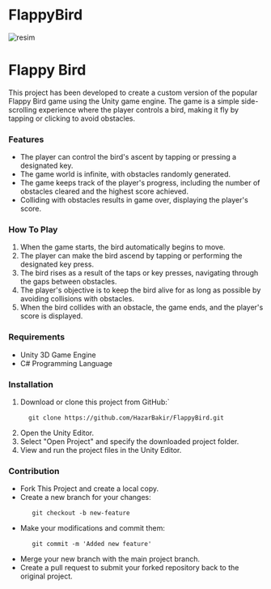 # FlappyBird
![resim](https://github.com/HazarBakir/FlappyBird/assets/92859817/22fbe3e3-4abf-4a9c-a873-c3cd3bf47ac5)

<h1>Flappy Bird</h1>
This project has been developed to create a custom version of the popular Flappy Bird game using the Unity game engine. The game is a simple side-scrolling experience where the player controls a bird, making it fly by tapping or clicking to avoid obstacles.

<h3>Features</h3>
<ul class="class_4">
  <li>The player can control the bird's ascent by tapping or pressing a designated key.</li>
  <li>The game world is infinite, with obstacles randomly generated.</li>
  <li>The game keeps track of the player's progress, including the number of obstacles cleared and the highest score achieved.</li>
  <li>Colliding with obstacles results in game over, displaying the player's score.</li> 
</ul>

<h3>How To Play</h3>
<ol class="class_one">
  <li>When the game starts, the bird automatically begins to move.</li>
  <li>The player can make the bird ascend by tapping or performing the designated key press.</li>
  <li>The bird rises as a result of the taps or key presses, navigating through the gaps between obstacles.</li>
  <li>The player's objective is to keep the bird alive for as long as possible by avoiding collisions with obstacles.</li>
  <li>When the bird collides with an obstacle, the game ends, and the player's score is displayed.</li>
</ol>

<h3>Requirements</h3>
<ul class="class_1">
  <li>Unity 3D Game Engine</li>
  <li>C# Programming Language</li>
</ul>

<h3>Installation</h3>
<ol class="class_2">
  <li>Download or clone this project from GitHub:`</li>
  <pre> <code> git clone https://github.com/HazarBakir/FlappyBird.git </code> </pre>
  <li>Open the Unity Editor.</li>
  <li>Select "Open Project" and specify the downloaded project folder.</li>
  <li>View and run the project files in the Unity Editor.</li>
</ol>

<h3>Contribution</h3>
<ul class="class_3">
  <li>Fork This Project and create a local copy.</li>
  <li>Create a new branch for your changes:</li>
  <pre> <code>  git checkout -b new-feature </code> </pre>
  <li>Make your modifications and commit them:</li>
  <pre> <code>  git commit -m 'Added new feature' </code> </pre>
  <li> Merge your new branch with the main project branch.</li>
  <li>Create a pull request to submit your forked repository back to the original project.</li>
</ul>

